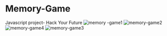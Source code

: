 # Memory-Game
Javascript project- Hack Your Future
![memory -game1](https://github.com/Niloufar97/Memory-Game/assets/126332294/36a83d6c-5132-492f-a102-67eeae7ae16f)
![memory-game2](https://github.com/Niloufar97/Memory-Game/assets/126332294/c478f789-e8c5-478d-b5aa-14ec8057b401)
![memory-game4](https://github.com/Niloufar97/Memory-Game/assets/126332294/8c50359f-4eb9-41ad-9be6-e1f5f7ac6df6)
![memory-game3](https://github.com/Niloufar97/Memory-Game/assets/126332294/d3290c43-b460-4ab7-ad2f-c2fe65c71c09)
